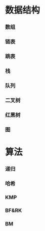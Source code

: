 # 数据结构

### 数组

### 链表

### 跳表

### 栈

### 队列

### 二叉树

### 红黑树 

### 图


# 算法

### 递归

### 哈希

### KMP

### BF&RK

### BM
